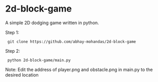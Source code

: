 # 2d-block-game

A simple 2D dodging game written in python.

Step 1:

     git clone https://github.com/abhay-mohandas/2d-block-game
     
Step 2:

     python 2d-block-game/main.py
           
Note: Edit the address of player.png and obstacle.png in main.py to the desired location
